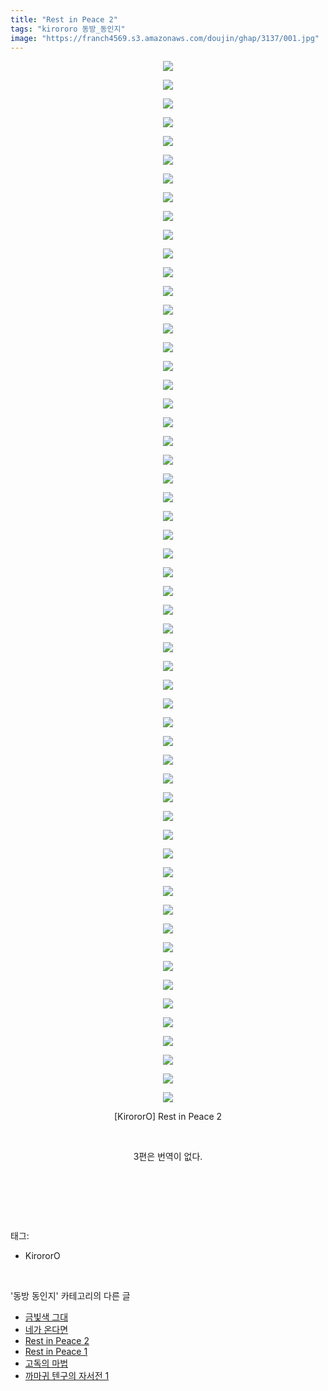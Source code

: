 ```yaml
---
title: "Rest in Peace 2"
tags: "kirororo 동방_동인지"
image: "https://franch4569.s3.amazonaws.com/doujin/ghap/3137/001.jpg"
---
```

<div class="article">
<p style="text-align: center; clear: none; float: none;"><img src="{{ site.imgserver2 }}/ghap/3137/001.jpg"/></p>
<p style="text-align: center; clear: none; float: none;"><img src="{{ site.imgserver2 }}/ghap/3137/002.jpg"/></p>
<p style="text-align: center; clear: none; float: none;"><img src="{{ site.imgserver2 }}/ghap/3137/003.jpg"/></p>
<p style="text-align: center; clear: none; float: none;"><img src="{{ site.imgserver2 }}/ghap/3137/004.jpg"/></p>
<p style="text-align: center; clear: none; float: none;"><img src="{{ site.imgserver2 }}/ghap/3137/005.jpg"/></p>
<p style="text-align: center; clear: none; float: none;"><img src="{{ site.imgserver2 }}/ghap/3137/006.jpg"/></p>
<p style="text-align: center; clear: none; float: none;"><img src="{{ site.imgserver2 }}/ghap/3137/007.jpg"/></p>
<p style="text-align: center; clear: none; float: none;"><img src="{{ site.imgserver2 }}/ghap/3137/008.jpg"/></p>
<p style="text-align: center; clear: none; float: none;"><img src="{{ site.imgserver2 }}/ghap/3137/009.jpg"/></p>
<p style="text-align: center; clear: none; float: none;"><img src="{{ site.imgserver2 }}/ghap/3137/010.jpg"/></p>
<p style="text-align: center; clear: none; float: none;"><img src="{{ site.imgserver2 }}/ghap/3137/011.jpg"/></p>
<p style="text-align: center; clear: none; float: none;"><img src="{{ site.imgserver2 }}/ghap/3137/012.jpg"/></p>
<p style="text-align: center; clear: none; float: none;"><img src="{{ site.imgserver2 }}/ghap/3137/013.jpg"/></p>
<p style="text-align: center; clear: none; float: none;"><img src="{{ site.imgserver2 }}/ghap/3137/014.jpg"/></p>
<p style="text-align: center; clear: none; float: none;"><img src="{{ site.imgserver2 }}/ghap/3137/015.jpg"/></p>
<p style="text-align: center; clear: none; float: none;"><img src="{{ site.imgserver2 }}/ghap/3137/016.jpg"/></p>
<p style="text-align: center; clear: none; float: none;"><img src="{{ site.imgserver2 }}/ghap/3137/017.jpg"/></p>
<p style="text-align: center; clear: none; float: none;"><img src="{{ site.imgserver2 }}/ghap/3137/018.jpg"/></p>
<p style="text-align: center; clear: none; float: none;"><img src="{{ site.imgserver2 }}/ghap/3137/019.jpg"/></p>
<p style="text-align: center; clear: none; float: none;"><img src="{{ site.imgserver2 }}/ghap/3137/020.jpg"/></p>
<p style="text-align: center; clear: none; float: none;"><img src="{{ site.imgserver2 }}/ghap/3137/021.jpg"/></p>
<p style="text-align: center; clear: none; float: none;"><img src="{{ site.imgserver2 }}/ghap/3137/022.jpg"/></p>
<p style="text-align: center; clear: none; float: none;"><img src="{{ site.imgserver2 }}/ghap/3137/023.jpg"/></p>
<p style="text-align: center; clear: none; float: none;"><img src="{{ site.imgserver2 }}/ghap/3137/024.jpg"/></p>
<p style="text-align: center; clear: none; float: none;"><img src="{{ site.imgserver2 }}/ghap/3137/025.jpg"/></p>
<p style="text-align: center; clear: none; float: none;"><img src="{{ site.imgserver2 }}/ghap/3137/026.jpg"/></p>
<p style="text-align: center; clear: none; float: none;"><img src="{{ site.imgserver2 }}/ghap/3137/027.jpg"/></p>
<p style="text-align: center; clear: none; float: none;"><img src="{{ site.imgserver2 }}/ghap/3137/028.jpg"/></p>
<p style="text-align: center; clear: none; float: none;"><img src="{{ site.imgserver2 }}/ghap/3137/029.jpg"/></p>
<p style="text-align: center; clear: none; float: none;"><img src="{{ site.imgserver2 }}/ghap/3137/030.jpg"/></p>
<p style="text-align: center; clear: none; float: none;"><img src="{{ site.imgserver2 }}/ghap/3137/031.jpg"/></p>
<p style="text-align: center; clear: none; float: none;"><img src="{{ site.imgserver2 }}/ghap/3137/032.jpg"/></p>
<p style="text-align: center; clear: none; float: none;"><img src="{{ site.imgserver2 }}/ghap/3137/033.jpg"/></p>
<p style="text-align: center; clear: none; float: none;"><img src="{{ site.imgserver2 }}/ghap/3137/034.jpg"/></p>
<p style="text-align: center; clear: none; float: none;"><img src="{{ site.imgserver2 }}/ghap/3137/035.jpg"/></p>
<p style="text-align: center; clear: none; float: none;"><img src="{{ site.imgserver2 }}/ghap/3137/036.jpg"/></p>
<p style="text-align: center; clear: none; float: none;"><img src="{{ site.imgserver2 }}/ghap/3137/037.jpg"/></p>
<p style="text-align: center; clear: none; float: none;"><img src="{{ site.imgserver2 }}/ghap/3137/038.jpg"/></p>
<p style="text-align: center; clear: none; float: none;"><img src="{{ site.imgserver2 }}/ghap/3137/039.jpg"/></p>
<p style="text-align: center; clear: none; float: none;"><img src="{{ site.imgserver2 }}/ghap/3137/040.jpg"/></p>
<p style="text-align: center; clear: none; float: none;"><img src="{{ site.imgserver2 }}/ghap/3137/041.jpg"/></p>
<p style="text-align: center; clear: none; float: none;"><img src="{{ site.imgserver2 }}/ghap/3137/042.jpg"/></p>
<p style="text-align: center; clear: none; float: none;"><img src="{{ site.imgserver2 }}/ghap/3137/043.jpg"/></p>
<p style="text-align: center; clear: none; float: none;"><img src="{{ site.imgserver2 }}/ghap/3137/044.jpg"/></p>
<p style="text-align: center; clear: none; float: none;"><img src="{{ site.imgserver2 }}/ghap/3137/045.jpg"/></p>
<p style="text-align: center; clear: none; float: none;"><img src="{{ site.imgserver2 }}/ghap/3137/046.jpg"/></p>
<p style="text-align: center; clear: none; float: none;"><img src="{{ site.imgserver2 }}/ghap/3137/047.jpg"/></p>
<p style="text-align: center; clear: none; float: none;"><img src="{{ site.imgserver2 }}/ghap/3137/048.jpg"/></p>
<p style="text-align: center; clear: none; float: none;"><img src="{{ site.imgserver2 }}/ghap/3137/049.jpg"/></p>
<p style="text-align: center; clear: none; float: none;"><img src="{{ site.imgserver2 }}/ghap/3137/050.jpg"/></p>
<p style="text-align: center; clear: none; float: none;"><img src="{{ site.imgserver2 }}/ghap/3137/051.jpg"/></p>
<p style="text-align: center; clear: none; float: none;"><img src="{{ site.imgserver2 }}/ghap/3137/052.jpg"/></p>
<p style="text-align: center; clear: none; float: none;"><img src="{{ site.imgserver2 }}/ghap/3137/053.jpg"/></p>
<p style="text-align: center; clear: none; float: none;"><img src="{{ site.imgserver2 }}/ghap/3137/054.jpg"/></p>
<p style="text-align: center; clear: none; float: none;"><img src="{{ site.imgserver2 }}/ghap/3137/055.jpg"/></p>
<p style="text-align: center; clear: none; float: none;"><img src="{{ site.imgserver2 }}/ghap/3137/056.jpg"/></p>
<p style="text-align: center; clear: none; float: none;">[KirororO] Rest in Peace 2</p>
<p style="text-align: center; clear: none; float: none;"><br/></p>
<p style="text-align: center; clear: none; float: none;">3편은 번역이 없다.</p>
<p style="text-align: center; clear: none; float: none;"><br/></p>
<p><br/></p>
</div><br/>
<div class="tagTrail">
<p>태그: </p>
<ul>
<li>KirororO</li>
</ul>
</div><br/>
<div class="another">
<p>'동방 동인지' 카테고리의 다른 글</p>
<ul>
<li><a href="/ghap_3139">금빛색 그대</a></li>
<li><a href="/ghap_3138">네가 온다면</a></li>
<li><a href="/ghap_3137">Rest in Peace 2</a></li>
<li><a href="/ghap_3136">Rest in Peace 1</a></li>
<li><a href="/ghap_3134">고독의 마법</a></li>
<li><a href="/ghap_3133">까마귀 텐구의 자서전 1</a></li>
</ul>
</div><br/>
<div class="cb_module cb_fluid">
<div class="cb_wrt cb_profile">
</div><!-- commentList close -->
</div><br/>
